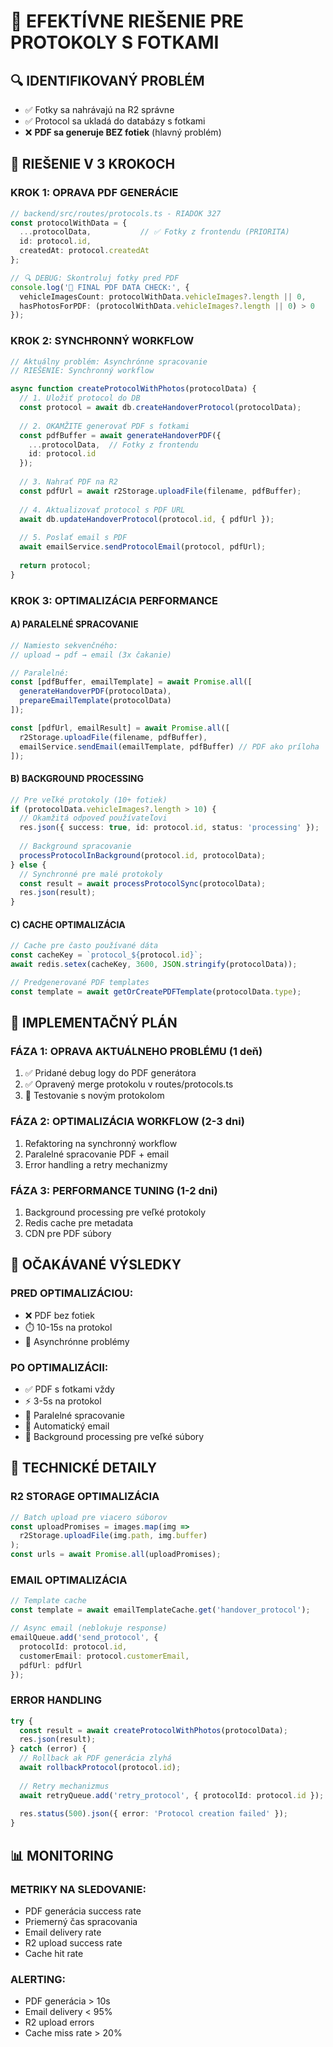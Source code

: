 # 🎯 EFEKTÍVNE RIEŠENIE PRE PROTOKOLY S FOTKAMI

## 🔍 IDENTIFIKOVANÝ PROBLÉM
- ✅ Fotky sa nahrávajú na R2 správne
- ✅ Protocol sa ukladá do databázy s fotkami
- ❌ **PDF sa generuje BEZ fotiek** (hlavný problém)

## 🎯 RIEŠENIE V 3 KROKOCH

### **KROK 1: OPRAVA PDF GENERÁCIE**
```typescript
// backend/src/routes/protocols.ts - RIADOK 327
const protocolWithData = { 
  ...protocolData,           // ✅ Fotky z frontendu (PRIORITA)
  id: protocol.id, 
  createdAt: protocol.createdAt 
};

// 🔍 DEBUG: Skontroluj fotky pred PDF
console.log('🎯 FINAL PDF DATA CHECK:', {
  vehicleImagesCount: protocolWithData.vehicleImages?.length || 0,
  hasPhotosForPDF: (protocolWithData.vehicleImages?.length || 0) > 0
});
```

### **KROK 2: SYNCHRONNÝ WORKFLOW**
```typescript
// Aktuálny problém: Asynchrónne spracovanie
// RIEŠENIE: Synchronný workflow

async function createProtocolWithPhotos(protocolData) {
  // 1. Uložiť protocol do DB
  const protocol = await db.createHandoverProtocol(protocolData);
  
  // 2. OKAMŽITE generovať PDF s fotkami
  const pdfBuffer = await generateHandoverPDF({
    ...protocolData,  // Fotky z frontendu
    id: protocol.id
  });
  
  // 3. Nahrať PDF na R2
  const pdfUrl = await r2Storage.uploadFile(filename, pdfBuffer);
  
  // 4. Aktualizovať protocol s PDF URL
  await db.updateHandoverProtocol(protocol.id, { pdfUrl });
  
  // 5. Poslať email s PDF
  await emailService.sendProtocolEmail(protocol, pdfUrl);
  
  return protocol;
}
```

### **KROK 3: OPTIMALIZÁCIA PERFORMANCE**

#### **A) PARALELNÉ SPRACOVANIE**
```typescript
// Namiesto sekvenčného:
// upload → pdf → email (3x čakanie)

// Paralelné:
const [pdfBuffer, emailTemplate] = await Promise.all([
  generateHandoverPDF(protocolData),
  prepareEmailTemplate(protocolData)
]);

const [pdfUrl, emailResult] = await Promise.all([
  r2Storage.uploadFile(filename, pdfBuffer),
  emailService.sendEmail(emailTemplate, pdfBuffer) // PDF ako príloha
]);
```

#### **B) BACKGROUND PROCESSING**
```typescript
// Pre veľké protokoly (10+ fotiek)
if (protocolData.vehicleImages?.length > 10) {
  // Okamžitá odpoveď používateľovi
  res.json({ success: true, id: protocol.id, status: 'processing' });
  
  // Background spracovanie
  processProtocolInBackground(protocol.id, protocolData);
} else {
  // Synchronné pre malé protokoly
  const result = await processProtocolSync(protocolData);
  res.json(result);
}
```

#### **C) CACHE OPTIMALIZÁCIA**
```typescript
// Cache pre často používané dáta
const cacheKey = `protocol_${protocol.id}`;
await redis.setex(cacheKey, 3600, JSON.stringify(protocolData));

// Predgenerované PDF templates
const template = await getOrCreatePDFTemplate(protocolData.type);
```

## 🚀 IMPLEMENTAČNÝ PLÁN

### **FÁZA 1: OPRAVA AKTUÁLNEHO PROBLÉMU (1 deň)**
1. ✅ Pridané debug logy do PDF generátora
2. ✅ Opravený merge protokolu v routes/protocols.ts
3. 🔄 Testovanie s novým protokolom

### **FÁZA 2: OPTIMALIZÁCIA WORKFLOW (2-3 dni)**
1. Refaktoring na synchronný workflow
2. Paralelné spracovanie PDF + email
3. Error handling a retry mechanizmy

### **FÁZA 3: PERFORMANCE TUNING (1-2 dni)**
1. Background processing pre veľké protokoly
2. Redis cache pre metadata
3. CDN pre PDF súbory

## 🎯 OČAKÁVANÉ VÝSLEDKY

### **PRED OPTIMALIZÁCIOU:**
- ❌ PDF bez fotiek
- ⏱️ 10-15s na protokol
- 🐛 Asynchrónne problémy

### **PO OPTIMALIZÁCII:**
- ✅ PDF s fotkami vždy
- ⚡ 3-5s na protokol
- 🔄 Paralelné spracovanie
- 📧 Automatický email
- 🚀 Background processing pre veľké súbory

## 🔧 TECHNICKÉ DETAILY

### **R2 STORAGE OPTIMALIZÁCIA**
```typescript
// Batch upload pre viacero súborov
const uploadPromises = images.map(img => 
  r2Storage.uploadFile(img.path, img.buffer)
);
const urls = await Promise.all(uploadPromises);
```

### **EMAIL OPTIMALIZÁCIA**
```typescript
// Template cache
const template = await emailTemplateCache.get('handover_protocol');

// Async email (neblokuje response)
emailQueue.add('send_protocol', {
  protocolId: protocol.id,
  customerEmail: protocol.customerEmail,
  pdfUrl: pdfUrl
});
```

### **ERROR HANDLING**
```typescript
try {
  const result = await createProtocolWithPhotos(protocolData);
  res.json(result);
} catch (error) {
  // Rollback ak PDF generácia zlyhá
  await rollbackProtocol(protocol.id);
  
  // Retry mechanizmus
  await retryQueue.add('retry_protocol', { protocolId: protocol.id });
  
  res.status(500).json({ error: 'Protocol creation failed' });
}
```

## 📊 MONITORING

### **METRIKY NA SLEDOVANIE:**
- PDF generácia success rate
- Priemerný čas spracovania
- Email delivery rate
- R2 upload success rate
- Cache hit rate

### **ALERTING:**
- PDF generácia > 10s
- Email delivery < 95%
- R2 upload errors
- Cache miss rate > 20%
